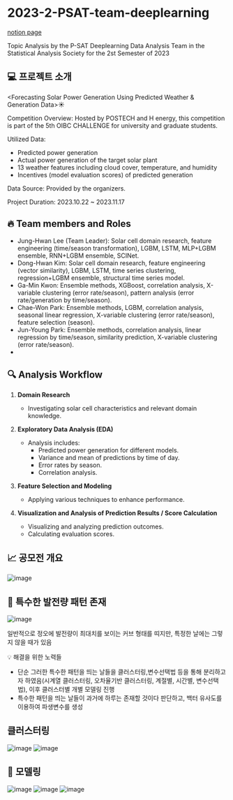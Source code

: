 # 2023-2-PSAT-team-deeplearning
[notion page](https://www.notion.so/d8e330e9fa9f4461b48caeb27d2f5f8f?v=498c78de406e491296467a215f8275a2)

Topic Analysis by the P-SAT Deeplearning Data Analysis Team in the Statistical Analysis Society for the 2st Semester of 2023

## 💻 프로젝트 소개

<Forecasting Solar Power Generation Using Predicted Weather & Generation Data>☀️

Competition Overview:
Hosted by POSTECH and H energy, this competition is part of the 5th OIBC CHALLENGE for university and graduate students.

Utilized Data:
- Predicted power generation
- Actual power generation of the target solar plant
- 13 weather features including cloud cover, temperature, and humidity
- Incentives (model evaluation scores) of predicted generation

Data Source:
Provided by the organizers.

Project Duration:
2023.10.22 ~ 2023.11.17


## 🔥 Team members and Roles
- Jung-Hwan Lee (Team Leader): Solar cell domain research, feature engineering (time/season transformation), LGBM, LSTM, MLP+LGBM ensemble, RNN+LGBM ensemble, SCINet.
- Dong-Hwan Kim: Solar cell domain research, feature engineering (vector similarity), LGBM, LSTM, time series clustering, regression+LGBM ensemble, structural time series model.
- Ga-Min Kwon: Ensemble methods, XGBoost, correlation analysis, X-variable clustering (error rate/season), pattern analysis (error rate/generation by time/season). 
- Chae-Won Park: Ensemble methods, LGBM, correlation analysis, seasonal linear regression, X-variable clustering (error rate/season), feature selection (season).
- Jun-Young Park: Ensemble methods, correlation analysis, linear regression by time/season, similarity prediction, X-variable clustering (error rate/season).
- 

## 🔍 Analysis Workflow

1. **Domain Research**
   - Investigating solar cell characteristics and relevant domain knowledge.

2. **Exploratory Data Analysis (EDA)**
   - Analysis includes:
     - Predicted power generation for different models.
     - Variance and mean of predictions by time of day.
     - Error rates by season.
     - Correlation analysis.

3. **Feature Selection and Modeling**
   - Applying various techniques to enhance performance.

4. **Visualization and Analysis of Prediction Results / Score Calculation**
   - Visualizing and analyzing prediction outcomes.
   - Calculating evaluation scores.

## 📈 공모전 개요
![image](https://github.com/donghwan0318/Solar-Power-Generation-Forecasting-Using-Weather-and-Generation-Data/assets/136334371/3bd9ed50-fe2f-4906-a29d-94f5f97cd2d7)


## 🚨 특수한 발전량 패턴 존재
![image](https://github.com/donghwan0318/Solar-Power-Generation-Forecasting-Using-Weather-and-Generation-Data/assets/136334371/52dfcb34-d0aa-4dc4-9ec5-5242f0898e4f)

일반적으로 정오에 발전량이 최대치를 보이는 커브 형태를 띠지만, 특정한 날에는 그렇지 않을 때가 있음 

💡 해결을 위한 노력들
- 단순 그러한 특수한 패턴을 띄는 날들을 클러스터링,변수선택법 등을 통해 분리하고자 하였음(시계열 클러스터링, 오차율기반 클러스터링, 계절별, 시간별, 변수선택법), 이후 클러스터별 개별 모델링 진행
- 특수한 패턴을 띄는 날들이 과거에 하루는 존재할 것이다 판단하고, 백터 유사도를 이용하여 파생변수를 생성

## 클러스터링
![image](https://github.com/donghwan0318/Solar-Power-Generation-Forecasting-Using-Weather-and-Generation-Data/assets/136334371/7b6276b6-9ab5-4870-8887-1f52989ce87e)
![image](https://github.com/donghwan0318/Solar-Power-Generation-Forecasting-Using-Weather-and-Generation-Data/assets/136334371/22b6b698-1d23-44a5-81aa-cf1717972486)



## 📃 모델링
![image](https://github.com/donghwan0318/Solar-Power-Generation-Forecasting-Using-Weather-and-Generation-Data/assets/136334371/876ba0d6-23e0-405e-a68b-a52a7b07cd3a)
![image](https://github.com/donghwan0318/Solar-Power-Generation-Forecasting-Using-Weather-and-Generation-Data/assets/136334371/9a53886e-e74a-4617-8d93-78962fd65639)
![image](https://github.com/donghwan0318/Solar-Power-Generation-Forecasting-Using-Weather-and-Generation-Data/assets/136334371/3480801a-ef37-4977-8661-0fa8c4b0eb5c)






